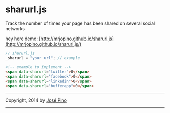sharurl.js
==========

Track the number of times your page has been shared on several social networks

hey here demo: [http://mrjopino.github.io/sharurl.js](http://mrjopino.github.io/sharurl.js/)

```js
// sharurl.js
_sharurl = "your url"; // example
```

```html
<!-- example to implement -->
<span data-sharurl="twitter">0</span>
<span data-sharurl="facebook">0</span>
<span data-sharurl="linkedin">0</span>
<span data-sharurl="bufferapp">0</span>
```
-------------

Copyright, 2014 by [José Pino](http://twitter.com/mrjopino)

-------------

